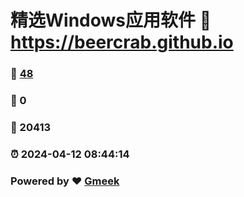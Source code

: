 # 精选Windows应用软件 :link: https://beercrab.github.io 
### :page_facing_up: [48](https://beercrab.github.io/tag.html) 
### :speech_balloon: 0 
### :hibiscus: 20413 
### :alarm_clock: 2024-04-12 08:44:14 
### Powered by :heart: [Gmeek](https://github.com/Meekdai/Gmeek)

